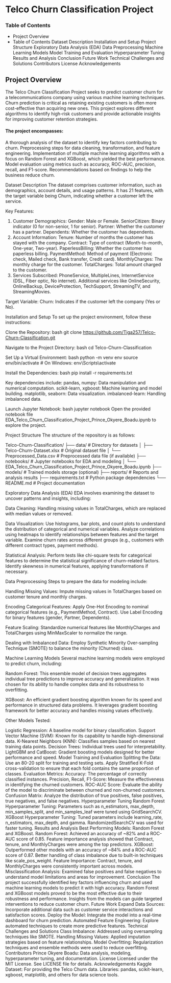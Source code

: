 
# Telco Churn Classification Project

### Table of Contents

- Project Overview
- Table of Contents
Dataset Description
Installation and Setup
Project Structure
Exploratory Data Analysis (EDA)
Data Preprocessing
Machine Learning Models
Model Training and Evaluation
Hyperparameter Tuning
Results and Analysis
Conclusion
Future Work
Technical Challenges and Solutions
Contributors
License
Acknowledgements

## Project Overview

The Telco Churn Classification Project seeks to predict customer churn for a telecommunications company using various machine learning techniques. Churn prediction is critical as retaining existing customers is often more cost-effective than acquiring new ones. This project explores different algorithms to identify high-risk customers and provide actionable insights for improving customer retention strategies.

#### The project encompasses:

A thorough analysis of the dataset to identify key factors contributing to churn. Preprocessing steps for data cleaning, transformation, and feature engineering. Implementation of multiple machine learning algorithms with a focus on Random Forest and XGBoost, which yielded the best performance. Model evaluation using metrics such as accuracy, ROC-AUC, precision, recall, and F1-score. Recommendations based on findings to help the business reduce churn.

Dataset Description
The dataset comprises customer information, such as demographics, account details, and usage patterns. It has 21 features, with the target variable being Churn, indicating whether a customer left the service.

Key Features:

1. Customer Demographics:
Gender: Male or Female.
SeniorCitizen: Binary indicator (0 for non-senior, 1 for senior).
Partner: Whether the customer has a partner.
Dependents: Whether the customer has dependents.
2. Account Information:
Tenure: Number of months the customer has stayed with the company.
Contract: Type of contract (Month-to-month, One-year, Two-year).
PaperlessBilling: Whether the customer has paperless billing.
PaymentMethod: Method of payment (Electronic check, Mailed check, Bank transfer, Credit card).
MonthlyCharges: The monthly charge for the customer.
TotalCharges: Total amount charged to the customer.
3. Services Subscribed:
PhoneService, MultipleLines, InternetService (DSL, Fiber optic, No internet). Additional services like OnlineSecurity, OnlineBackup, DeviceProtection, TechSupport, StreamingTV, and StreamingMovies.

Target Variable:
Churn: Indicates if the customer left the company (Yes or No).

Installation and Setup
To set up the project environment, follow these instructions:

Clone the Repository:
bash git clone https://github.com/Tiga257/Telco-Churn-Classification.git

Navigate to the Project Directory:
bash cd Telco-Churn-Classification

Set Up a Virtual Environment:
bash python -m venv env source env/bin/activate # On Windows: env\Scripts\activate

Install the Dependencies:
bash pip install -r requirements.txt

Key dependencies include:
pandas, numpy: Data manipulation and numerical computation. scikit-learn, xgboost: Machine learning and model building. matplotlib, seaborn: Data visualization. imbalanced-learn: Handling imbalanced data.

Launch Jupyter Notebook:
bash jupyter notebook Open the provided notebook file EDA_Telco_Churn_Classification_Project_Prince_Okyere_Boadu.ipynb to explore the project.

Project Structure
The structure of the repository is as follows:


Telco-Churn-Classification/
├── data/                          # Directory for datasets
│   ├── Telco-Churn-Dataset.xlsx   # Original dataset file
│   └── Preprocessed_Data.csv      # Preprocessed data file (if available)
├── notebooks/                     # Jupyter notebooks for EDA and modeling
│   └── EDA_Telco_Churn_Classification_Project_Prince_Okyere_Boadu.ipynb
├── models/                        # Trained models storage (optional)
├── reports/                       # Reports and analysis results
├── requirements.txt               # Python package dependencies
└── README.md                      # Project documentation
     
Exploratory Data Analysis (EDA)
EDA involves examining the dataset to uncover patterns and insights, including:

Data Cleaning:
Handling missing values in TotalCharges, which are replaced with median values or removed.

Data Visualization:
Use histograms, bar plots, and count plots to understand the distribution of categorical and numerical variables. Analyze correlations using heatmaps to identify relationships between features and the target variable. Examine churn rates across different groups (e.g., customers with different contract types, payment methods).

Statistical Analysis:
Perform tests like chi-square tests for categorical features to determine the statistical significance of churn-related factors. Identify skewness in numerical features, applying transformations if necessary.

Data Preprocessing
Steps to prepare the data for modeling include:

Handling Missing Values: Impute missing values in TotalCharges based on customer tenure and monthly charges.

Encoding Categorical Features: Apply One-Hot Encoding to nominal categorical features (e.g., PaymentMethod, Contract). Use Label Encoding for binary features (gender, Partner, Dependents).

Feature Scaling: Standardize numerical features like MonthlyCharges and TotalCharges using MinMaxScaler to normalize the range.

Dealing with Imbalanced Data: Employ Synthetic Minority Over-sampling Technique (SMOTE) to balance the minority (Churned) class.

Machine Learning Models
Several machine learning models were employed to predict churn, including:

Random Forest: This ensemble model of decision trees aggregates individual tree predictions to improve accuracy and generalization. It was chosen for its ability to handle complex data and its robustness to overfitting.

XGBoost: An efficient gradient boosting algorithm known for its speed and performance in structured data problems. It leverages gradient boosting framework for better accuracy and handles missing values effectively.

Other Models Tested:

Logistic Regression: A baseline model for binary classification.
Support Vector Machine (SVM): Known for its capability to handle high-dimensional data.
K-Nearest Neighbors (KNN): Classifies samples based on nearest training data points.
Decision Trees: Individual trees used for interpretability.
LightGBM and CatBoost: Gradient boosting models designed for better performance and speed.
Model Training and Evaluation
Splitting the Data:
Use an 80-20 split for training and testing sets.
Apply Stratified K-Fold cross-validation to ensure that each fold contains the same proportion of classes.
Evaluation Metrics:
Accuracy: The percentage of correctly classified instances.
Precision, Recall, F1-Score: Measure the effectiveness in identifying the churned customers.
ROC-AUC Score: Evaluate the ability of the model to discriminate between churned and non-churned customers.
Confusion Matrix: Analyze the distribution of true positives, false positives, true negatives, and false negatives.
Hyperparameter Tuning
Random Forest Hyperparameter Tuning:
Parameters such as n_estimators, max_depth, min_samples_split, and min_samples_leaf were tuned using GridSearchCV.
XGBoost Hyperparameter Tuning:
Tuned parameters include learning_rate, n_estimators, max_depth, and gamma.
RandomizedSearchCV was used for faster tuning.
Results and Analysis
Best Performing Models: Random Forest and XGBoost.
Random Forest:
Achieved an accuracy of ~82% and a ROC-AUC score of 0.85.
Feature importance analysis showed that Contract, tenure, and MonthlyCharges were among the top predictors.
XGBoost:
Outperformed other models with an accuracy of ~84% and a ROC-AUC score of 0.87.
Better handling of class imbalance due to built-in techniques like scale_pos_weight.
Feature Importance: Contract, tenure, and MonthlyCharges were consistently important across models.
Misclassification Analysis: Examined false positives and false negatives to understand model limitations and areas for improvement.
Conclusion
The project successfully identified key factors influencing churn and used machine learning models to predict it with high accuracy.
Random Forest and XGBoost models proved to be the most effective due to their robustness and performance.
Insights from the models can guide targeted interventions to reduce customer churn.
Future Work
Expand Data Sources: Incorporate additional data such as customer service interactions and satisfaction scores.
Deploy the Model: Integrate the model into a real-time dashboard for churn prediction.
Automated Feature Engineering: Explore automated techniques to create more predictive features.
Technical Challenges and Solutions
Class Imbalance: Addressed using oversampling techniques like SMOTE.
Handling Missing Values: Applied imputation strategies based on feature relationships.
Model Overfitting: Regularization techniques and ensemble methods were used to reduce overfitting.
Contributors
Prince Okyere Boadu: Data analysis, modeling, hyperparameter tuning, and documentation.
License
Licensed under the MIT License. See LICENSE file for details.
Acknowledgements
Kaggle Dataset: For providing the Telco Churn data.
Libraries: pandas, scikit-learn, xgboost, matplotlib, and others for data science tools.
